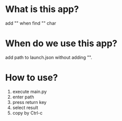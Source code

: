 # What is this app?
add "\" when find "\" char

# When do we use this app?
add path to launch.json without adding "\".

# How to use?
1. execute main.py
2. enter path
3. press return key
4. select result
5. copy by Ctrl-c